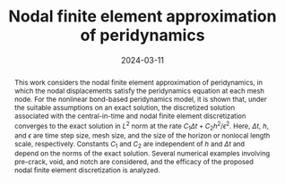---
title: "Nodal finite element approximation of peridynamics"
date: 2024-03-11
publishDate: 2024-22-11
authors: ["Prashant K Jha", "Patrick Diehl", "Robert Lipton"]
publication_types: ["2"]
abstract: "This work considers the nodal finite element approximation of peridynamics, in which the nodal displacements satisfy the peridynamics equation at each mesh node. For the nonlinear bond-based peridynamics model, it is shown that, under the suitable assumptions on an exact solution, the discretized solution associated with the central-in-time and nodal finite element discretization converges to the exact solution in $L^2$ norm at the rate $C_1 \\Delta t + C_2 h^2/\\epsilon^2$. Here, $\\Delta t$, $h$, and $\\epsilon$ are time step size, mesh size, and the size of the horizon or nonlocal length scale, respectively. Constants $C_1$ and $C_2$ are independent of $h$ and $\\Delta t$ and depend on the norms of the exact solution. Several numerical examples involving pre-crack, void, and notch are considered, and the efficacy of the proposed nodal finite element discretization is analyzed. "
featured: true
publication: "*Computer Methods in Applied Mechanics and Engineering*"
url_source: "https://doi.org/10.1016/j.cma.2024.117519"
doi: "10.1016/j.cma.2024.117519"
tags:
- Finite Element Methods
- Peridynamics
- Fracture Mechanics
- Numerical Analysis
---